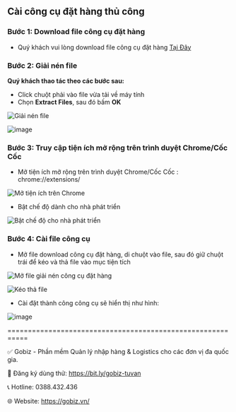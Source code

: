 

## Cài công cụ đặt hàng thủ công

### Bước 1: Download file công cụ đặt hàng 
- Quý khách vui lòng download file công cụ đặt hàng [Tại Đây](https://drive.google.com/file/d/1uzoZB9JJCo1bQwT9djMMpeKo7qf-O7o3/view?usp=sharing)

### Bước 2: Giải nén file
**Quý khách thao tác theo các bước sau:**
- Click chuột phải vào file vừa tải về máy tính
- Chọn **Extract Files**, sau đó bấm **OK**

![Giải nén file](https://github.com/gobizvn/gobiz-docs/assets/73226975/c000915d-58b3-4e13-ae5d-a0ae7052cd62)

![image](https://github.com/gobizvn/gobiz-docs/assets/73226975/b824e76c-1ed7-4902-8cf5-9af93ac1e0d5)
### Bước 3: Truy cập tiện ích mở rộng trên trình duyệt Chrome/Cốc Cốc 

* Mở tiện ích mở rộng trên trình duyệt Chrome/Cốc Cốc : chrome://extensions/

![M&#x1EDF; ti&#x1EC7;n &#xED;ch tr&#xEA;n Chrome](https://user-images.githubusercontent.com/73226975/100176124-4a6c8c80-2f02-11eb-91d7-135bc51783fb.png)

* Bật chế độ dành cho nhà phát triển

![B&#x1EAD;t ch&#x1EBF; &#x111;&#x1ED9; cho nh&#xE0; ph&#xE1;t tri&#x1EC3;n](https://user-images.githubusercontent.com/73226975/100176194-6b34e200-2f02-11eb-8b08-ff233322440b.png)

### Bước 4: Cài file công cụ

* Mở file download công cụ đặt hàng, di chuột vào file, sau đó giữ chuột trái để kéo và thả file vào mục tiện tích

![M&#x1EDF; file gi&#x1EA3;i n&#xE9;n c&#xF4;ng c&#x1EE5; &#x111;&#x1EB7;t h&#xE0;ng](https://user-images.githubusercontent.com/73226975/100176241-81db3900-2f02-11eb-87d6-b6dc0447aec4.png)

![K&#xE9;o th&#x1EA3; file](https://user-images.githubusercontent.com/73226975/100176268-8b64a100-2f02-11eb-8e1e-7c2a9bd60a04.png)

* Cài đặt thành công công cụ sẽ hiển thị như hình:

![image](https://github.com/gobizvn/gobiz-docs/assets/73226975/7f856b4a-bd23-4de5-bf8e-75dcd533769c)


===========================================================

✅ Gobiz - Phần mềm Quản lý nhập hàng & Logistics cho các đơn vị đa quốc gia.

📌 Đăng ký dùng thử: https://bit.ly/gobiz-tuvan

📞 Hotline: 0388.432.436

🌐 Website: https://gobiz.vn/
